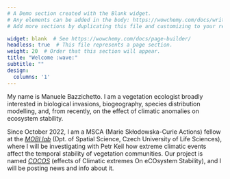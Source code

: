 ```yaml
---
# A Demo section created with the Blank widget.
# Any elements can be added in the body: https://wowchemy.com/docs/writing-markdown-latex/
# Add more sections by duplicating this file and customizing to your requirements.

widget: blank  # See https://wowchemy.com/docs/page-builder/
headless: true  # This file represents a page section.
weight: 20  # Order that this section will appear.
title: "Welcome :wave:"
subtitle: ""
design:
  columns: '1'
---
```


My name is Manuele Bazzichetto. I am a vegetation ecologist broadly interested in biological invasions, biogeography, species distribution modelling, and, from recently, on the effect of climatic anomalies on ecosystem stability.

Since October 2022, I am a MSCA (Marie Skłodowska-Curie Actions) fellow at the [*MOBI lab*](https://petrkeil.github.io) (Dpt. of Spatial Science, Czech University of Life Sciences), where I will be investigating with Petr Keil how extreme climatic events affect the temporal stability of vegetation communities. Our project is named [*COCOS*](https://mbazzichetto.netlify.app/cocos/) (effects of Climatic extremes On eCOsystem Stability), and I will be posting news and info about it.
